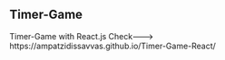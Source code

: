 <h2>Timer-Game</h2

<p>
  Timer-Game with React.js
  Check---> https://ampatzidissavvas.github.io/Timer-Game-React/
</p>

